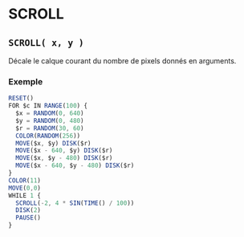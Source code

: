 # SCROLL

## `SCROLL( x, y )`

Décale le calque courant du nombre de pixels donnés en arguments.

### Exemple

```ts
RESET()
FOR $c IN RANGE(100) {
  $x = RANDOM(0, 640)
  $y = RANDOM(0, 480)
  $r = RANDOM(30, 60)
  COLOR(RANDOM(256))
  MOVE($x, $y) DISK($r)
  MOVE($x - 640, $y) DISK($r)
  MOVE($x, $y - 480) DISK($r)
  MOVE($x - 640, $y - 480) DISK($r)
}
COLOR(11)
MOVE(0,0)
WHILE 1 {
  SCROLL(-2, 4 * SIN(TIME() / 100))
  DISK(2)
  PAUSE()
}
```
